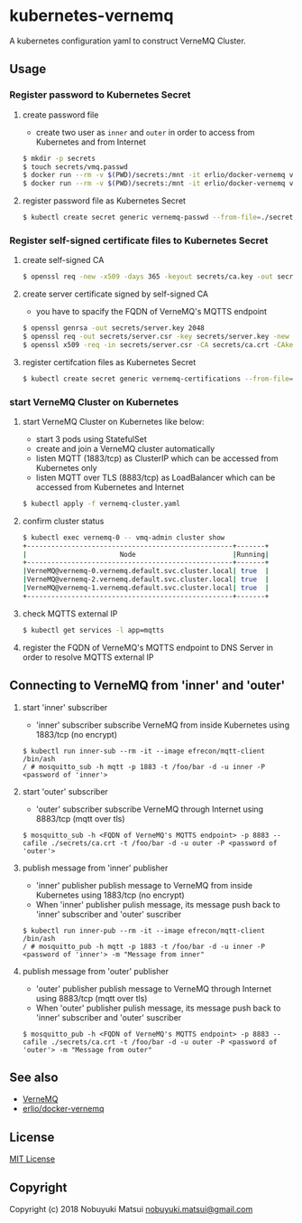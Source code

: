# kubernetes-vernemq
A kubernetes configuration yaml to construct VerneMQ Cluster.

## Usage
### Register password to Kubernetes Secret
1. create password file
    * create two user as `inner` and `outer` in order to access from Kubernetes and from Internet

    ```bash
    $ mkdir -p secrets
    $ touch secrets/vmq.passwd
    $ docker run --rm -v $(PWD)/secrets:/mnt -it erlio/docker-vernemq vmq-passwd /mnt/vmq.passwd inner
    $ docker run --rm -v $(PWD)/secrets:/mnt -it erlio/docker-vernemq vmq-passwd /mnt/vmq.passwd outer
    ```
1. register password file as Kubernetes Secret

    ```bash
    $ kubectl create secret generic vernemq-passwd --from-file=./secrets/vmq.passwd
    ```

### Register self-signed certificate files to Kubernetes Secret
1. create self-signed CA

    ```bash
    $ openssl req -new -x509 -days 365 -keyout secrets/ca.key -out secrets/ca.crt
    ```
1. create server certificate signed by self-signed CA
    * you have to spacify the FQDN of VerneMQ's MQTTS endpoint

    ```bash
    $ openssl genrsa -out secrets/server.key 2048
    $ openssl req -out secrets/server.csr -key secrets/server.key -new
    $ openssl x509 -req -in secrets/server.csr -CA secrets/ca.crt -CAkey secrets/ca.key -CAcreateserial -out secrets/server.crt -days 365
    ```
1. register certifcation files as Kubernetes Secret

    ```bash
    $ kubectl create secret generic vernemq-certifications --from-file=./secrets/ca.crt --from-file=./secrets/server.crt --from-file=./secrets/server.key
    ```

### start VerneMQ Cluster on Kubernetes
1. start VerneMQ Cluster on Kubernetes like below:
    * start 3 pods using StatefulSet
    * create and join a VerneMQ cluster automatically
    * listen MQTT (1883/tcp) as ClusterIP which can be accessed from Kubernetes only
    * listen MQTT over TLS (8883/tcp) as LoadBalancer which can be accessed from Kubernetes and Internet

    ```bash
    $ kubectl apply -f vernemq-cluster.yaml
    ```
1. confirm cluster status

    ```bash
    $ kubectl exec vernemq-0 -- vmq-admin cluster show
    +---------------------------------------------------+-------+
    |                       Node                        |Running|
    +---------------------------------------------------+-------+
    |VerneMQ@vernemq-0.vernemq.default.svc.cluster.local| true  |
    |VerneMQ@vernemq-2.vernemq.default.svc.cluster.local| true  |
    |VerneMQ@vernemq-1.vernemq.default.svc.cluster.local| true  |
    +---------------------------------------------------+-------+
    ```

1. check MQTTS external IP

    ```bash
    $ kubectl get services -l app=mqtts
    ```

1. register the FQDN of VerneMQ's MQTTS endpoint to DNS Server in order to resolve MQTTS external IP

## Connecting to VerneMQ from 'inner' and 'outer'
1. start 'inner' subscriber
    * 'inner' subscriber subscribe VerneMQ from inside Kubernetes using 1883/tcp (no encrypt)

    ```text
    $ kubectl run inner-sub --rm -it --image efrecon/mqtt-client /bin/ash
    / # mosquitto_sub -h mqtt -p 1883 -t /foo/bar -d -u inner -P <password of 'inner'>
    ```

1. start 'outer' subscriber
    * 'outer' subscriber subscribe VerneMQ through Internet using 8883/tcp (mqtt over tls)

    ```text
    $ mosquitto_sub -h <FQDN of VerneMQ's MQTTS endpoint> -p 8883 --cafile ./secrets/ca.crt -t /foo/bar -d -u outer -P <password of 'outer'>
    ```

1. publish message from 'inner' publisher
    * 'inner' publisher publish message to VerneMQ from inside Kubernetes using 1883/tcp (no encrypt)
    * When 'inner' publisher pulish message, its message push back to 'inner' subscriber and 'outer' suscriber

    ```text
    $ kubectl run inner-pub --rm -it --image efrecon/mqtt-client /bin/ash
    / # mosquitto_pub -h mqtt -p 1883 -t /foo/bar -d -u inner -P <password of 'inner'> -m "Message from inner"
    ```

1. publish message from 'outer' publisher
    * 'outer' publisher publish message to VerneMQ through Internet using 8883/tcp (mqtt over tls)
    * When 'outer' publisher pulish message, its message push back to 'inner' subscriber and 'outer' suscriber

    ```text
    $ mosquitto_pub -h <FQDN of VerneMQ's MQTTS endpoint> -p 8883 --cafile ./secrets/ca.crt -t /foo/bar -d -u outer -P <password of 'outer'> -m "Message from outer"
    ```

## See also

* [VerneMQ](https://vernemq.com/)
* [erlio/docker-vernemq](https://github.com/erlio/docker-vernemq)

## License

[MIT License](/LICENSE)

## Copyright
Copyright (c) 2018 Nobuyuki Matsui <nobuyuki.matsui@gmail.com>
